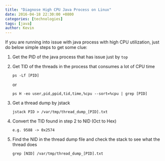 ```yaml
---
title: "Diagnose High CPU Java Process on Linux"
date: 2016-04-18 22:30:00 +0800
categories: [technologies]
tags: [java]
author: Kevin
---
```


If you are running into issue with java process with high CPU utilization, just do below simple steps to get some clue:

1. Get the PID of the java process that has issue just by `top`

2. Get TID of the threads in the process that consumes a lot of CPU time

    `ps -Lf [PID]`
    
    or
    
    `ps H -eo user,pid,ppid,tid,time,%cpu --sort=%cpu | grep [PID]`
    
3. Get a thread dump by jstack

    `jstack PID > /var/tmp/thread_dump_[PID].txt`
    
4. Convert the TID found in step 2 to NID (Oct to Hex)
    
    `e.g. 9588 -> 0x2574`
    
5.  Find the NID in the thread dump file and check the stack to see what the thread does

    `grep [NID] /var/tmp/thread_dump_[PID].txt` 

